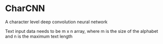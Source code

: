 # CharCNN
A character level deep convolution neural network

Text input data needs to be m x n array, where m is the size of the alphabet and n is the maximum text length
